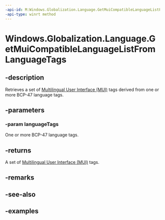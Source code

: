 ```yaml
---
-api-id: M:Windows.Globalization.Language.GetMuiCompatibleLanguageListFromLanguageTags(Windows.Foundation.Collections.IIterable{System.String})
-api-type: winrt method
---
```


<!-- Method syntax
public Windows.Foundation.Collections.IVector<String> GetMuiCompatibleLanguageListFromLanguageTags(IIterable<String> languageTags)
-->

# Windows.Globalization.Language.GetMuiCompatibleLanguageListFromLanguageTags

## -description

Retrieves a set of [Multilingual User Interface (MUI)](../win32/intl/multilingual-user-interface) tags derived from one or more BCP-47 language tags.

## -parameters

### -param languageTags

One or more BCP-47 language tags.

## -returns

A set of [Multilingual User Interface (MUI)](../win32/intl/multilingual-user-interface) tags.

## -remarks

## -see-also

## -examples
